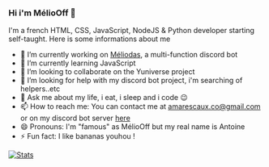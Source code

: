 ### Hi i'm MélioOff 👋

I'm a french HTML, CSS, JavaScript, NodeJS & Python developer starting self-taught. Here is some informations about me

- 🔭 I’m currently working on [Méliodas](https://top.gg/bot/562571094947659783), a multi-function discord bot
- 🌱 I’m currently learning JavaScript
- 👯 I’m looking to collaborate on the Yuniverse project
- 🤔 I’m looking for help with my discord bot project, i'm searching of helpers..etc
- 💬 Ask me about my life, i eat, i sleep and i code 😉
- 📫 How to reach me: You can contact me at amarescaux.co@gmail.com or on my discord bot server [here](https://discord.gg/XXRPnwt)
- 😄 Pronouns: I'm "famous" as MélioOff but my real name is Antoine
- ⚡ Fun fact: I like bananas youhou ! 
ᅠ
    
[![Stats](https://github-readme-stats.vercel.app/api?username=meliooff&hide=contribs&show_icons=true&theme=dark)](https://github-readme-stats.vercel.app/api?username=meliooff&hide=contribs&show_icons=true&theme=dark)